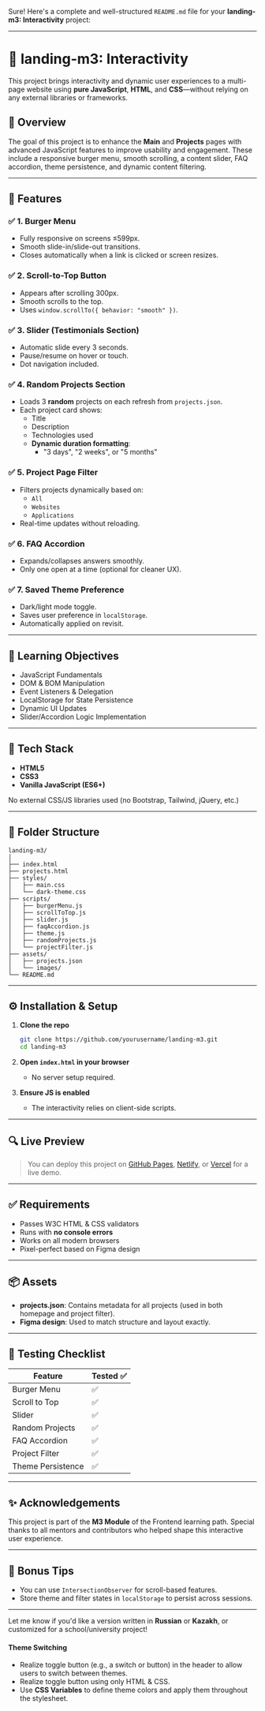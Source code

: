 Sure! Here's a complete and well-structured `README.md` file for your **landing-m3: Interactivity** project:

---

# 🚀 landing-m3: Interactivity

This project brings interactivity and dynamic user experiences to a multi-page website using **pure JavaScript**, **HTML**, and **CSS**—without relying on any external libraries or frameworks.

## 📌 Overview

The goal of this project is to enhance the **Main** and **Projects** pages with advanced JavaScript features to improve usability and engagement. These include a responsive burger menu, smooth scrolling, a content slider, FAQ accordion, theme persistence, and dynamic content filtering.

---

## 🎯 Features

### ✅ 1. **Burger Menu**
- Fully responsive on screens ≤599px.
- Smooth slide-in/slide-out transitions.
- Closes automatically when a link is clicked or screen resizes.

### ✅ 2. **Scroll-to-Top Button**
- Appears after scrolling 300px.
- Smooth scrolls to the top.
- Uses `window.scrollTo({ behavior: "smooth" })`.

### ✅ 3. **Slider (Testimonials Section)**
- Automatic slide every 3 seconds.
- Pause/resume on hover or touch.
- Dot navigation included.

### ✅ 4. **Random Projects Section**
- Loads 3 **random** projects on each refresh from `projects.json`.
- Each project card shows:
  - Title
  - Description
  - Technologies used
  - **Dynamic duration formatting**:
    - "3 days", "2 weeks", or "5 months"

### ✅ 5. **Project Page Filter**
- Filters projects dynamically based on:
  - `All`
  - `Websites`
  - `Applications`
- Real-time updates without reloading.

### ✅ 6. **FAQ Accordion**
- Expands/collapses answers smoothly.
- Only one open at a time (optional for cleaner UX).

### ✅ 7. **Saved Theme Preference**
- Dark/light mode toggle.
- Saves user preference in `localStorage`.
- Automatically applied on revisit.

---

## 🧠 Learning Objectives

- JavaScript Fundamentals
- DOM & BOM Manipulation
- Event Listeners & Delegation
- LocalStorage for State Persistence
- Dynamic UI Updates
- Slider/Accordion Logic Implementation

---

## 💾 Tech Stack

- **HTML5**
- **CSS3**
- **Vanilla JavaScript (ES6+)**

No external CSS/JS libraries used (no Bootstrap, Tailwind, jQuery, etc.)

---

## 📁 Folder Structure

```
landing-m3/
│
├── index.html
├── projects.html
├── styles/
│   ├── main.css
│   └── dark-theme.css
├── scripts/
│   ├── burgerMenu.js
│   ├── scrollToTop.js
│   ├── slider.js
│   ├── faqAccordion.js
│   ├── theme.js
│   ├── randomProjects.js
│   └── projectFilter.js
├── assets/
│   ├── projects.json
│   └── images/
└── README.md
```

---

## ⚙️ Installation & Setup

1. **Clone the repo**
   ```bash
   git clone https://github.com/yourusername/landing-m3.git
   cd landing-m3
   ```

2. **Open `index.html` in your browser**
   - No server setup required.

3. **Ensure JS is enabled**
   - The interactivity relies on client-side scripts.

---

## 🔍 Live Preview

> You can deploy this project on [GitHub Pages](https://pages.github.com/), [Netlify](https://www.netlify.com/), or [Vercel](https://vercel.com/) for a live demo.

---

## ✅ Requirements

- Passes W3C HTML & CSS validators
- Runs with **no console errors**
- Works on all modern browsers
- Pixel-perfect based on Figma design

---

## 📦 Assets

- **projects.json**: Contains metadata for all projects (used in both homepage and project filter).
- **Figma design**: Used to match structure and layout exactly.

---

## 🧪 Testing Checklist

| Feature             | Tested ✅ |
|---------------------|-----------|
| Burger Menu         | ✅        |
| Scroll to Top       | ✅        |
| Slider              | ✅        |
| Random Projects     | ✅        |
| FAQ Accordion       | ✅        |
| Project Filter      | ✅        |
| Theme Persistence   | ✅        |

---

## ✨ Acknowledgements

This project is part of the **M3 Module** of the Frontend learning path. Special thanks to all mentors and contributors who helped shape this interactive user experience.

---

## 🧠 Bonus Tips

- You can use `IntersectionObserver` for scroll-based features.
- Store theme and filter states in `localStorage` to persist across sessions.

---

Let me know if you'd like a version written in **Russian** or **Kazakh**, or customized for a school/university project!

#### Theme Switching

- Realize toggle button (e.g., a switch or button) in the header to allow users to switch between themes.
- Realize toggle button using only HTML & CSS.
- Use **CSS Variables** to define theme colors and apply them throughout the stylesheet.

